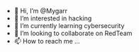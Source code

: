 - 👋 Hi, I’m @Mygarr
- 👀 I’m interested in hacking
- 🌱 I’m currently learning cybersecurity
- 💞️ I’m looking to collaborate on RedTeam
- 📫 How to reach me ...

<!---
Mygarr/Mygarr is a ✨ special ✨ repository because its `README.md` (this file) appears on your GitHub profile.
You can click the Preview link to take a look at your changes.
--->
